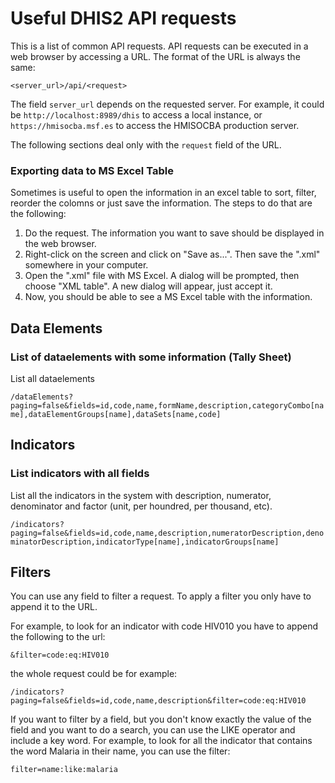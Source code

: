 # Useful DHIS2 API requests

This is a list of common API requests. API requests can be executed in a web browser by accessing a URL. The format of the URL is always the same:

`<server_url>/api/<request>`

The field `server_url` depends on the requested server. For example, it could be `http://localhost:8989/dhis` to access a local instance, or `https://hmisocba.msf.es` to access the HMISOCBA production server.

The following sections deal only with the `request` field of the URL.

### Exporting data to MS Excel Table
Sometimes is useful to open the information in an excel table to sort, filter, reorder the colomns or just save the information. The steps to do that are the following:

1. Do the request. The information you want to save should be displayed in the web browser.
2. Right-click on the screen and click on "Save as...". Then save the ".xml" somewhere in your computer.
3. Open the ".xml" file with MS Excel. A dialog will be prompted, then choose "XML table". A new dialog will appear, just accept it.
4. Now, you should be able to see a MS Excel table with the information.

## Data Elements
### List of dataelements with some information (Tally Sheet)
List all dataelements

`/dataElements?paging=false&fields=id,code,name,formName,description,categoryCombo[name],dataElementGroups[name],dataSets[name,code]`

## Indicators
### List indicators with all fields
List all the indicators in the system with description, numerator, denominator and factor (unit, per houndred, per thousand, etc).

`/indicators?paging=false&fields=id,code,name,description,numeratorDescription,denominatorDescription,indicatorType[name],indicatorGroups[name]`

## Filters
You can use any field to filter a request. To apply a filter you only have to append it to the URL.

For example, to look for an indicator with code HIV010 you have to append the following to the url:

`&filter=code:eq:HIV010`

the whole request could be for example:

`/indicators?paging=false&fields=id,code,name,description&filter=code:eq:HIV010`

If you want to filter by a field, but you don't know exactly the value of the field and you want to do a search, you can use the LIKE operator and include a key word. For example, to look for all the indicator that contains the word Malaria in their name, you can use the filter:

`filter=name:like:malaria`

